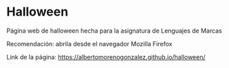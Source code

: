 # Halloween

Página web de halloween hecha para la asignatura de Lenguajes de Marcas

Recomendación: abrila desde el navegador Mozilla Firefox

Link de la página: https://albertomorenogonzalez.github.io/halloween/
